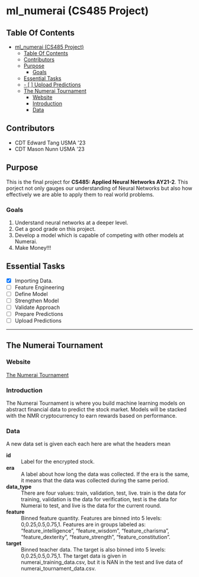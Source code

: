 # ml_numerai (CS485 Project)

## Table Of Contents
- [ml_numerai (CS485 Project)](#ml_numerai-cs485-project)
  - [Table Of Contents](#table-of-contents)
  - [Contributors](#contributors)
  - [Purpose](#purpose)
    - [Goals](#goals)
  - [Essential Tasks](#essential-tasks)
  - [- [ ] Upload Predictions](#----upload-predictions)
  - [The Numerai Tournament](#the-numerai-tournament)
    - [Website](#website)
    - [Introduction](#introduction)
    - [Data](#data)


## Contributors
- CDT Edward Tang USMA '23
- CDT Mason Nunn USMA '23

## Purpose
This is the final project for **CS485: Applied Neural Networks AY21-2**. This porject not only gauges our understanding of Neural Networks but also how effectively we are able to apply them to real world problems.

### Goals
1. Understand neural networks at a deeper level.
2. Get a good grade on this project.
3. Develop a model which is capable of competing with other models at Numerai.
4. Make Money!!!

## Essential Tasks 
- [X] Importing Data.
- [ ] Feature Engineering
- [ ] Define Model
- [ ] Strengthen Model
- [ ] Validate Approach
- [ ] Prepare Predictions
- [ ] Upload Predictions
---
## The Numerai Tournament

### Website
[The Numerai Tournament](https://numer.ai/)

### Introduction
The Numerai Tournament is where you build machine learning models on abstract financial data to predict the stock market. Models will be stacked with the NMR cryptocurrency to earn rewards based on performance.

### Data
A new data set is given each each here are what the headers mean

<dl>
  <dt><strong>id</strong></dt>
  <dd>Label for the encrypted stock.</dd>
  <dt><strong>era</strong></dt>
  <dd>A label about how long the data was collected. If the era is the same, it means that the data was collected during the same period.</dd>
  <dt><strong>data_type</strong></dt>
  <dd>There are four values: train, validation, test, live. train is the data for training, validation is the data for verification, test is the data for Numerai to test, and live is the data for the current round.</dd>
  <dt><strong>feature</strong></dt>
  <dd>Binned feature quantity. Features are binned into 5 levels: 0,0.25,0.5,0.75,1. Features are in groups labeled as: “feature_intelligence”, “feature_wisdom”, “feature_charisma”, “feature_dexterity”, “feature_strength”, “feature_constitution”.</dd>
  <dt><strong>target</strong></dt>
  <dd>Binned teacher data. The target is also binned into 5 levels: 0,0.25,0.5,0.75,1. The target data is given in numerai_training_data.csv, but it is NAN in the test and live data of numerai_tournament_data.csv.</dd>
</dl>